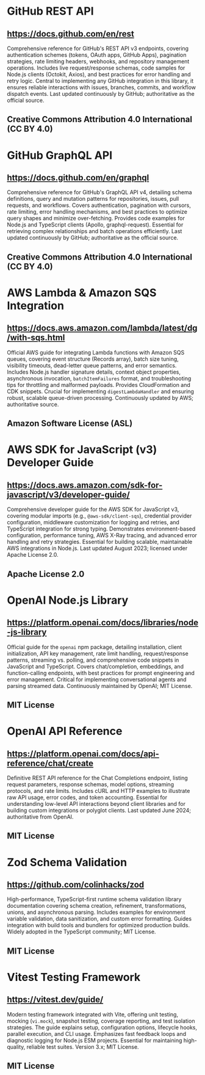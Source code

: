 # GitHub REST API
## https://docs.github.com/en/rest
Comprehensive reference for GitHub's REST API v3 endpoints, covering authentication schemes (tokens, OAuth apps, GitHub Apps), pagination strategies, rate limiting headers, webhooks, and repository management operations. Includes live request/response schemas, code samples for Node.js clients (Octokit, Axios), and best practices for error handling and retry logic. Central to implementing any GitHub integration in this library, it ensures reliable interactions with issues, branches, commits, and workflow dispatch events. Last updated continuously by GitHub; authoritative as the official source.
## Creative Commons Attribution 4.0 International (CC BY 4.0)

# GitHub GraphQL API
## https://docs.github.com/en/graphql
Comprehensive reference for GitHub's GraphQL API v4, detailing schema definitions, query and mutation patterns for repositories, issues, pull requests, and workflows. Covers authentication, pagination with cursors, rate limiting, error handling mechanisms, and best practices to optimize query shapes and minimize over-fetching. Provides code examples for Node.js and TypeScript clients (Apollo, graphql-request). Essential for retrieving complex relationships and batch operations efficiently. Last updated continuously by GitHub; authoritative as the official source.
## Creative Commons Attribution 4.0 International (CC BY 4.0)

# AWS Lambda & Amazon SQS Integration
## https://docs.aws.amazon.com/lambda/latest/dg/with-sqs.html
Official AWS guide for integrating Lambda functions with Amazon SQS queues, covering event structure (Records array), batch size tuning, visibility timeouts, dead-letter queue patterns, and error semantics. Includes Node.js handler signature details, context object properties, asynchronous invocation, `batchItemFailures` format, and troubleshooting tips for throttling and malformed payloads. Provides CloudFormation and CDK snippets. Crucial for implementing `digestLambdaHandler` and ensuring robust, scalable queue-driven processing. Continuously updated by AWS; authoritative source.
## Amazon Software License (ASL)

# AWS SDK for JavaScript (v3) Developer Guide
## https://docs.aws.amazon.com/sdk-for-javascript/v3/developer-guide/
Comprehensive developer guide for the AWS SDK for JavaScript v3, covering modular imports (e.g., `@aws-sdk/client-sqs`), credential provider configuration, middleware customization for logging and retries, and TypeScript integration for strong typing. Demonstrates environment-based configuration, performance tuning, AWS X-Ray tracing, and advanced error handling and retry strategies. Essential for building scalable, maintainable AWS integrations in Node.js. Last updated August 2023; licensed under Apache License 2.0.
## Apache License 2.0

# OpenAI Node.js Library
## https://platform.openai.com/docs/libraries/node-js-library
Official guide for the `openai` npm package, detailing installation, client initialization, API key management, rate limit handling, request/response patterns, streaming vs. polling, and comprehensive code snippets in JavaScript and TypeScript. Covers chat/completion, embeddings, and function-calling endpoints, with best practices for prompt engineering and error management. Critical for implementing conversational agents and parsing streamed data. Continuously maintained by OpenAI; MIT License.
## MIT License

# OpenAI API Reference
## https://platform.openai.com/docs/api-reference/chat/create
Definitive REST API reference for the Chat Completions endpoint, listing request parameters, response schemas, model options, streaming protocols, and rate limits. Includes cURL and HTTP examples to illustrate raw API usage, error codes, and token accounting. Essential for understanding low-level API interactions beyond client libraries and for building custom integrations or polyglot clients. Last updated June 2024; authoritative from OpenAI.
## MIT License

# Zod Schema Validation
## https://github.com/colinhacks/zod
High-performance, TypeScript-first runtime schema validation library documentation covering schema creation, refinement, transformations, unions, and asynchronous parsing. Includes examples for environment variable validation, data sanitization, and custom error formatting. Guides integration with build tools and bundlers for optimized production builds. Widely adopted in the TypeScript community; MIT License.
## MIT License

# Vitest Testing Framework
## https://vitest.dev/guide/
Modern testing framework integrated with Vite, offering unit testing, mocking (`vi.mock`), snapshot testing, coverage reporting, and test isolation strategies. The guide explains setup, configuration options, lifecycle hooks, parallel execution, and CLI usage. Emphasizes fast feedback loops and diagnostic logging for Node.js ESM projects. Essential for maintaining high-quality, reliable test suites. Version 3.x; MIT License.
## MIT License